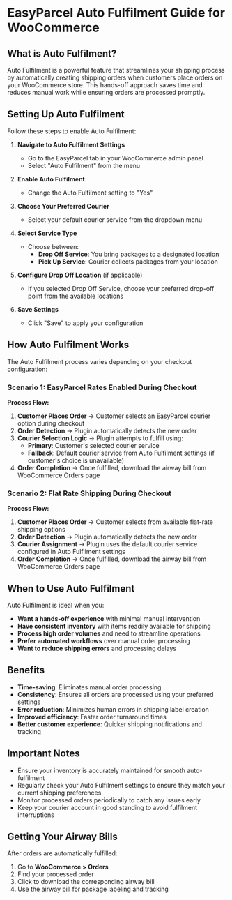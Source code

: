 # EasyParcel Auto Fulfilment Guide for WooCommerce

## What is Auto Fulfilment?

Auto Fulfilment is a powerful feature that streamlines your shipping process by automatically creating shipping orders when customers place orders on your WooCommerce store. This hands-off approach saves time and reduces manual work while ensuring orders are processed promptly.

## Setting Up Auto Fulfilment

Follow these steps to enable Auto Fulfilment:

1. **Navigate to Auto Fulfilment Settings**
   - Go to the EasyParcel tab in your WooCommerce admin panel
   - Select "Auto Fulfilment" from the menu

2. **Enable Auto Fulfilment**
   - Change the Auto Fulfilment setting to "Yes"

3. **Choose Your Preferred Courier**
   - Select your default courier service from the dropdown menu

4. **Select Service Type**
   - Choose between:
     - **Drop Off Service**: You bring packages to a designated location
     - **Pick Up Service**: Courier collects packages from your location

5. **Configure Drop Off Location** (if applicable)
   - If you selected Drop Off Service, choose your preferred drop-off point from the available locations

6. **Save Settings**
   - Click "Save" to apply your configuration

## How Auto Fulfilment Works

The Auto Fulfilment process varies depending on your checkout configuration:

### Scenario 1: EasyParcel Rates Enabled During Checkout

**Process Flow:**
1. **Customer Places Order** → Customer selects an EasyParcel courier option during checkout
2. **Order Detection** → Plugin automatically detects the new order
3. **Courier Selection Logic** → Plugin attempts to fulfill using:
   - **Primary**: Customer's selected courier service
   - **Fallback**: Default courier service from Auto Fulfilment settings (if customer's choice is unavailable)
4. **Order Completion** → Once fulfilled, download the airway bill from WooCommerce Orders page

### Scenario 2: Flat Rate Shipping During Checkout

**Process Flow:**
1. **Customer Places Order** → Customer selects from available flat-rate shipping options
2. **Order Detection** → Plugin automatically detects the new order
3. **Courier Assignment** → Plugin uses the default courier service configured in Auto Fulfilment settings
4. **Order Completion** → Once fulfilled, download the airway bill from WooCommerce Orders page

## When to Use Auto Fulfilment

Auto Fulfilment is ideal when you:

- **Want a hands-off experience** with minimal manual intervention
- **Have consistent inventory** with items readily available for shipping
- **Process high order volumes** and need to streamline operations
- **Prefer automated workflows** over manual order processing
- **Want to reduce shipping errors** and processing delays

## Benefits

- **Time-saving**: Eliminates manual order processing
- **Consistency**: Ensures all orders are processed using your preferred settings
- **Error reduction**: Minimizes human errors in shipping label creation
- **Improved efficiency**: Faster order turnaround times
- **Better customer experience**: Quicker shipping notifications and tracking

## Important Notes

- Ensure your inventory is accurately maintained for smooth auto-fulfilment
- Regularly check your Auto Fulfilment settings to ensure they match your current shipping preferences
- Monitor processed orders periodically to catch any issues early
- Keep your courier account in good standing to avoid fulfilment interruptions

## Getting Your Airway Bills

After orders are automatically fulfilled:
1. Go to **WooCommerce > Orders**
2. Find your processed order
3. Click to download the corresponding airway bill
4. Use the airway bill for package labeling and tracking
